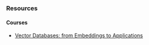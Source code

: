 ### Resources

#### Courses
- [Vector Databases: from Embeddings to Applications](https://learn.deeplearning.ai/vector-databases-embeddings-applications/)


